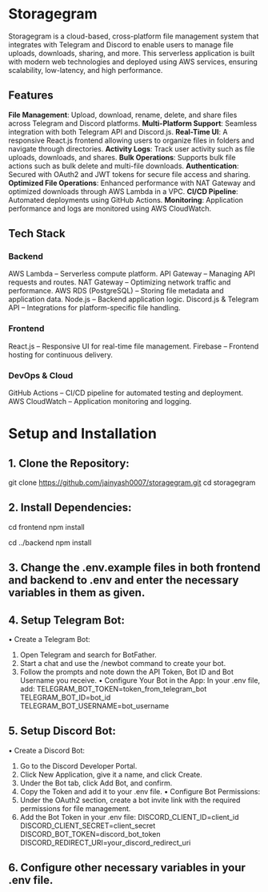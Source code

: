 # **Storagegram**
Storagegram is a cloud-based, cross-platform file management system that integrates with Telegram and Discord to enable users to manage file uploads, downloads, sharing, and more. This serverless application is built with modern web technologies and deployed using AWS services, ensuring scalability, low-latency, and high performance.

## Features
**File Management**: Upload, download, rename, delete, and share files across Telegram and Discord platforms.
**Multi-Platform Support**: Seamless integration with both Telegram API and Discord.js.
**Real-Time UI**: A responsive React.js frontend allowing users to organize files in folders and navigate through directories.
**Activity Logs**: Track user activity such as file uploads, downloads, and shares.
**Bulk Operations**: Supports bulk file actions such as bulk delete and multi-file downloads.
**Authentication**: Secured with OAuth2 and JWT tokens for secure file access and sharing.
**Optimized File Operations**: Enhanced performance with NAT Gateway and optimized downloads through AWS Lambda in a VPC.
**CI/CD Pipeline**: Automated deployments using GitHub Actions.
**Monitoring**: Application performance and logs are monitored using AWS CloudWatch.

## Tech Stack
### Backend
AWS Lambda – Serverless compute platform.
API Gateway – Managing API requests and routes.
NAT Gateway – Optimizing network traffic and performance.
AWS RDS (PostgreSQL) – Storing file metadata and application data.
Node.js – Backend application logic.
Discord.js & Telegram API – Integrations for platform-specific file handling.

### Frontend
React.js – Responsive UI for real-time file management.
Firebase – Frontend hosting for continuous delivery.

### DevOps & Cloud
GitHub Actions – CI/CD pipeline for automated testing and deployment.
AWS CloudWatch – Application monitoring and logging.

# **Setup and Installation**
## 1. Clone the Repository:
git clone https://github.com/jainyash0007/storagegram.git
cd storagegram

## 2. Install Dependencies:
cd frontend
npm install

cd ../backend
npm install

## 3. Change the .env.example files in both frontend and backend to .env and enter the necessary variables in them as given.

## 4. Setup Telegram Bot:
• Create a Telegram Bot:
1. Open Telegram and search for BotFather.
2. Start a chat and use the /newbot command to create your bot.
3. Follow the prompts and note down the API Token, Bot ID and Bot Username you receive.
• Configure Your Bot in the App:
In your .env file, add:
TELEGRAM_BOT_TOKEN=token_from_telegram_bot
TELEGRAM_BOT_ID=bot_id
TELEGRAM_BOT_USERNAME=bot_username

## 5. Setup Discord Bot:
• Create a Discord Bot:
1. Go to the Discord Developer Portal.
2. Click New Application, give it a name, and click Create.
3. Under the Bot tab, click Add Bot, and confirm.
4. Copy the Token and add it to your .env file.
• Configure Bot Permissions:
1. Under the OAuth2 section, create a bot invite link with the required permissions for file management.
2. Add the Bot Token in your .env file:
DISCORD_CLIENT_ID=client_id
DISCORD_CLIENT_SECRET=client_secret
DISCORD_BOT_TOKEN=discord_bot_token
DISCORD_REDIRECT_URI=your_discord_redirect_uri

## 6. Configure other necessary variables in your .env file.
